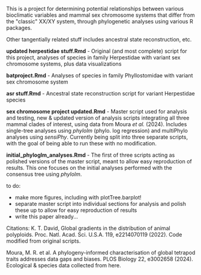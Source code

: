This is a project for determining potential relationships between various bioclimatic variables and mammal sex chromosome systems that differ from the "classic" XX/XY system, through phylogenetic analyses using
various R packages.

Other tangentially related stuff includes ancestral state reconstruction, etc.

**updated herpestidae stuff.Rmd** - Original (and most complete) script for this project, analyses of species in family Herpestidae with variant sex chromosome systems, plus data visualizations

**batproject.Rmd** - Analyses of species in family Phyllostomidae with variant sex chromosome system

**asr stuff.Rmd** - Ancestral state reconstruction script for variant Herpestidae species

**sex chromosome project updated.Rmd** - Master script used for analysis and testing, new & updated version of analysis scripts integrating all three mammal clades of interest, using data from Moura _et al._ (2024). Includes single-tree analyses using _phylolm_ (phylo. log regression) and multiPhylo analyses using _sensiPhy_. Currently being split into three separate scripts, with the goal of being able to run these with no modification.

**initial_phyloglm_analyses.Rmd** - The first of three scripts acting as polished versions of the master script, meant to allow easy reproduction of results. This one focuses on the initial analyses performed with the consensus tree using _phylolm_.

to do: 
- make more figures, including with plotTree.barplot!
- separate master script into individual sections for analysis and polish these up to allow for easy reproduction of results
- write this paper already...

Citations:
K. T. David, Global gradients in the distribution of animal polyploids. Proc. Natl. Acad. Sci. U.S.A. 119, e2214070119 (2022). Code modified from original scripts.

Moura, M. R. et al. A phylogeny-informed characterisation of global tetrapod traits addresses data gaps and biases. PLOS Biology 22, e3002658 (2024). Ecological & species data collected from here.


